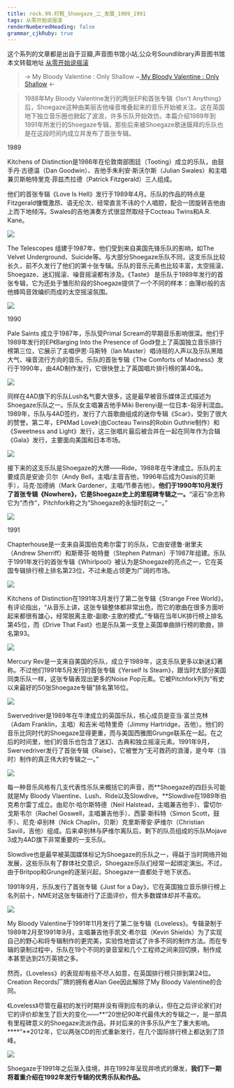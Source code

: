 ```yaml
---
title: rock.99.盯鞋_Shoegaze_二_发展_1989_1991
tags: 从零开始说摇滚
renderNumberedHeading: false
grammar_cjkRuby: true
---
```


这个系列的文章都是出自于豆瓣,声音图书馆小站,公众号Soundlibrary声音图书馆
本文转载地址 [从零开始说摇滚](https://mp.weixin.qq.com/s?__biz=MzIwMDg0Mzc1NQ==&mid=2247491104&idx=2&sn=ad3f72c3379ed1993dd5ec4f7af889f8&scene=19#wechat_redirect)

> -> My Bloody Valentine : Only Shallow
> ~[ My Bloody Valentine : Only Shallow](https://music.163.com/song/media/outer/url?id=4174117) <-

> 1988年My Bloody Valentine发行的两张EP和首张专辑《Isn't Anything》后，Shoegaze这种由美丽吉他噪音堆叠起来的音乐开始被关注。这在英国地下独立音乐圈也掀起了波浪，许多乐队开始效仿。本篇介绍1989年到1991年所发行的Shoegaze专辑，那些后来被Shoegaze歌迷膜拜的乐队也是在这段时间内成立并发布了首张专辑。

1989

Kitchens of Distinction是1986年在伦敦南部图廷（Tooting）成立的乐队，由鼓手丹·古德温（Dan Goodwin）、吉他手朱利安·斯沃尔斯（Julian Swales）和主唱兼贝斯帕特里克·菲兹杰拉德（Patrick Fitzgerald）三人组成。

他们的首张专辑《Love Is Hell》发行于1989年4月。乐队的作品的特点是Fitzgerald慷慨激昂、语无伦次、经常直言不讳的个人唱腔，配合一团旋转吉他由上而下地倾泻。Swales的吉他演奏方式很显然取经于Cocteau Twins和A.R. Kane。

![](https://raw.githubusercontent.com/OliverRen/olili_blog_img/master/rock.99.盯鞋_Shoegaze_二_发展_1989_1991/1637416970885.jpg)

The Telescopes 组建于1987年，他们受到来自美国先锋乐队的影响，如The Velvet Underground、Suicide等。与大部分Shoegaze乐队不同，这支乐队比较长久，前不久发行了他们的第十张专辑。乐队的音乐元素也比较丰富，太空摇滚、Shoegaze、迷幻摇滚、噪音摇滚都有涉及。《Taste》 是乐队于1989年发行的首张专辑，它为还处于雏形阶段的Shoegaze提供了一个不同的样本：由薄纱般的吉他蜂鸣音效编织而成的太空摇滚氛围。

![](https://raw.githubusercontent.com/OliverRen/olili_blog_img/master/rock.99.盯鞋_Shoegaze_二_发展_1989_1991/1637416970892.jpg)

1990

Pale Saints 成立于1987年，乐队受Primal Scream的早期音乐影响很深。他们于1989年发行的EP《Barging Into the Presence of God》登上了英国独立音乐排行榜第三位，它展示了主唱伊恩·马斯特（Ian Master）唱诗班的人声以及乐队黑暗大气、噪音流行方向的音乐。乐队的首张专辑《The Comforts of Madness》发行于1990年，由4AD制作发行，它很快登上了英国唱片排行榜的第40名。

![](https://raw.githubusercontent.com/OliverRen/olili_blog_img/master/rock.99.盯鞋_Shoegaze_二_发展_1989_1991/1637416970890.jpg)

同样在4AD旗下的乐队Lush名气要大很多，这是最早被音乐媒体正式描述为Shoegaze乐队之一。乐队女主唱兼吉他手Miki Berenyi是一位日本-匈牙利混血。1989年，乐队与4AD签约，发行了六首歌曲组成的迷你专辑《Scar》，受到了很大的赞誉。第二年，EP《Mad Love》（由Cocteau Twins的Robin Guthrie制作）和《Sweetness and Light》发行，这三张唱片最后被合并在一起在同年作为合辑《Gala》发行，主要面向美国和日本市场。

![](https://raw.githubusercontent.com/OliverRen/olili_blog_img/master/rock.99.盯鞋_Shoegaze_二_发展_1989_1991/1637416970902.jpg)

接下来的这支乐队是Shoegaze的大牌——Ride，1988年在牛津成立。乐队的主要成员是安迪·贝尔（Andy Bell，主唱/主音吉他，1996年后成为Oasis的贝斯手），马克·加德纳（Mark Gardener，主唱/节奏吉他）。**他们于1990年10月发行了首张专辑《Nowhere》，它是Shoegaze史上的里程碑专辑之一。**“滚石”杂志称它为“杰作”，Pitchfork称之为“Shoegaze的永恒时刻之一。”

![](https://raw.githubusercontent.com/OliverRen/olili_blog_img/master/rock.99.盯鞋_Shoegaze_二_发展_1989_1991/1637416970613.jpg)

1991

Chapterhouse是一支来自英国伯克希尔雷丁的乐队，它由安德鲁·谢里夫（Andrew Sherriff）和斯蒂芬·帕特曼（Stephen Patman）于1987年组建。乐队于1991年发行的首张专辑《Whirlpool》被认为是Shoegaze的亮点之一，它在英国专辑排行榜上排名第23位，不过未能占领更为广阔的市场。

![](https://raw.githubusercontent.com/OliverRen/olili_blog_img/master/rock.99.盯鞋_Shoegaze_二_发展_1989_1991/1637416970900.jpg)

Kitchens of Distinction在1991年3月发行了第二张专辑《Strange Free World》。有评论指出，“从音乐上讲，这张专辑整体都非常出色，而它的歌曲在很多方面听起来都很有雄心，经常脱离主歌-副歌-主歌的模式。”专辑在当年UK排行榜上排名第45位，而《Drive That Fast》也是乐队第一支登上英国单曲排行榜的歌曲，排名第93。

![](https://raw.githubusercontent.com/OliverRen/olili_blog_img/master/rock.99.盯鞋_Shoegaze_二_发展_1989_1991/1637416970901.jpg)

Mercury Rev是一支来自美国的乐队，成立于1989年，这支乐队更多以新迷幻著称。不过他们1991年5月发行的首张专辑《Yerself Is Steam》，跟当时大部分美国同类乐队一样，这张专辑表现出更多的Noise Pop元素。它被Pitchfork列为“有史以来最好的50张Shoegaze专辑”排名第16位。

![](https://raw.githubusercontent.com/OliverRen/olili_blog_img/master/rock.99.盯鞋_Shoegaze_二_发展_1989_1991/1637416970898.jpg)

Swervedriver是1989年在牛津成立的英国乐队，核心成员是亚当·富兰克林（Adam Franklin，主唱）和吉米·哈特里奇（Jimmy Hartridge，吉他）。他们的音乐比同时代的Shoegaze显得更重，而与美国西雅图Grunge联系在一起。在之后的时间里，他们的音乐也包含了迷幻、古典和独立摇滚元素。1991年9月，Swervedriver发行了首张专辑《Raise》，它被誉为“无可救药的浪漫，是今年（当时）制作的真正伟大的专辑之一。”

![](https://raw.githubusercontent.com/OliverRen/olili_blog_img/master/rock.99.盯鞋_Shoegaze_二_发展_1989_1991/1637416970899.jpg)

每一种音乐风格有几支代表性乐队来概括它的声音，而**Shoegaze的四巨头可能就是My Bloody Vlaentine、Lush、Ride以及Slowdive。**Slowdive在1989年伯克希尔雷丁成立。由尼尔·哈尔斯特德（Neil Halstead，主唱兼吉他手）、雷切尔·戈斯韦尔（Rachel Goswell，主唱兼吉他手）、西蒙·斯科特（Simon Scott，鼓手）、尼克·卓别林（Nick Chaplin，贝斯）克里斯蒂安·萨维尔（Christian Savill，吉他）组成。后来卓别林与萨维尔离队后，剩下的队员组成的乐队Mojave 3成为4AD旗下非常重要的一支乐队。

Slowdive也是最早被英国媒体标记为Shoegaze的乐队之一，得益于当时网络开始发展，这些乐队有了群体社交意识，Shoegaze乐队们经常一起绑定演出。不过，由于Britpop和Grunge的逐渐兴起，Shoegaze一直都处于地下状态。

1991年9月，乐队发行了首张专辑《Just for a Day》，它在英国独立音乐排行榜上名列前十，NME对这张专辑进行了正面评价，但大多数媒体却并不喜欢。

![](https://raw.githubusercontent.com/OliverRen/olili_blog_img/master/rock.99.盯鞋_Shoegaze_二_发展_1989_1991/1637416970904.jpg)

My Bloody Valentine于1991年11月发行了第二张专辑《Loveless》。专辑录制于1989年2月至1991年9月，主唱兼吉他手凯文·希尔兹（Kevin Shields）为了实现自己的野心和将专辑制作的更完美，实验性地尝试了许多不同的制作方法。而在专辑的录制过程中，乐队在19个不同的录音室和几个工程师之间来回切换，制作成本甚至达到25万英镑之多。

然而，《Loveless》的表现却有些不尽人如意，在英国排行榜只排到第24位。Creation Records厂牌的拥有者Alan Gee因此解除了My Bloody Valentine的合同。

《Loveless》尽管在最初的发行时期并没有得到应有的承认，但在之后评论家们对它的评价却发生了巨大的变化——**“20世纪90年代最伟大的专辑之一，是一部具有里程碑意义的Shoegaze流派作品，并对后来的许多乐队产生了重大影响。****”**2012年，它以两张CD的形式重新发行，在几个国际排行榜上都达到了顶峰。

![](https://raw.githubusercontent.com/OliverRen/olili_blog_img/master/rock.99.盯鞋_Shoegaze_二_发展_1989_1991/1637416970891.jpg)

Shoegaze于1991年之后渐入佳境，并在1992年呈现井喷式的爆发，**我们下一期将着重介绍在1992年发行专辑的优秀乐队和作品。**